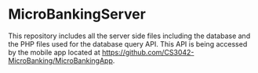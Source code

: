 # MicroBankingServer
This repository includes all the server side files including the database and the PHP files used for the database query API. This API is being accessed by the mobile app located at https://github.com/CS3042-MicroBanking/MicroBankingApp.
